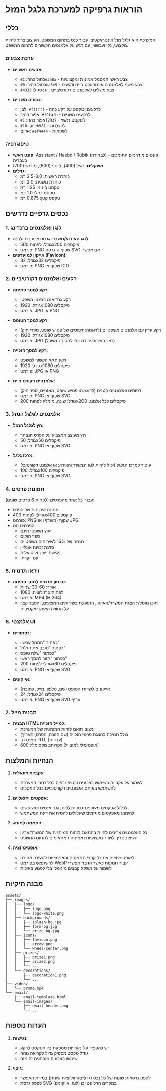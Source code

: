 # הוראות גרפיקה למערכת גלגל המזל

## כללי

המערכת היא גלגל מזל אינטראקטיבי עבור כנס בתחום המשפט. העיצוב צריך להיות מקצועי, נקי ועכשווי, עם דגש על אלמנטים הקשורים לתחום המשפט.

### ערכת צבעים

- **צבעים ראשיים**: 
  - כחול כהה: `#1e3a8a` - צבע ראשי המסמל אמינות ומקצועיות
  - כחול בהיר: `#0ea5e9` - צבע משני לאלמנטים אינטראקטיביים ודגשים
  - סגול: `#4338ca` - צבע משלים לאלמנטים דקורטיביים
  
- **צבעים משניים**:
  - לבן: `#ffffff` - לרקעים וטקסט על רקע כהה
  - אפור בהיר: `#f9fafb` - לרקעים משניים
  - אפור כהה: `#1f2937` - לטקסט ראשי
  - ירוק: `#10b981` - להצלחה
  - אדום: `#ef4444` - לשגיאות

### טיפוגרפיה

- **פונט ראשי**: Assistant / Heebo / Rubik (לבחירה) - פונטים מודרניים התומכים בעברית
- **משקלים**: רגיל (400), בינוני (600), מודגש (700)
- **גדלים**:
  - כותרת ראשית: 2.5-3.0 רמ
  - כותרת משנית: 2.0 רמ
  - טקסט בינוני: 1.25 רמ
  - טקסט רגיל: 1.0 רמ
  - טקסט קטן: 0.875 רמ

## נכסים גרפיים נדרשים

### 1. לוגו ואלמנטים ברנדינג

- **לוגו האירוע/משרד**: גרסה צבעונית ולבנה
  - גודל: לפחות 500x200 פיקסלים
  - פורמט: PNG שקוף + גרסת SVG אם אפשר
- **אייקון למועדפים (Favicon)**: 
  - גודל: 32x32 פיקסלים
  - פורמט: PNG שקוף או ICO

### 2. רקעים ואלמנטים דקורטיביים

- **רקע למסך פתיחה**:
  - רקע גרדיאנט בסגנון משפטי
  - גודל: 1920x1080 פיקסלים
  - פורמט: JPG או PNG
  
- **רקע למסך הטופס**:
  - רקע עדין עם אלמנטים משפטיים (לדוגמה: דפוסים של פטיש שופט, ספרי חוק)
  - גודל: 1920x1080 פיקסלים
  - פורמט: JPG (רצוי באיכות ירודה כדי לחסוך במשקל)
  
- **רקע למסך הזכייה**:
  - רקע חגיגי הקשור למשפט 
  - גודל: 1920x1080 פיקסלים
  - פורמט: JPG או PNG
  
- **אלמנטים דקורטיביים**:
  - דפוסים ואלמנטים קטנים (לדוגמה: פטיש שופט, מאזניים, ספר חוק)
  - פורמט: PNG שקוף או SVG
  - גודל: שונה, מומלץ לפחות 200x200 פיקסלים לכל אלמנט

### 3. אלמנטים לגלגל המזל

- **חץ לגלגל המזל**:
  - חץ מעוצב המצביע על הפרס הנבחר
  - גודל: 50x50 פיקסלים
  - פורמט: PNG שקוף או SVG
  
- **מרכז גלגל**:
  - עיטור למרכז הגלגל (יכול להיות לוגו המשרד/האירוע או אלמנט דקורטיבי)
  - גודל: 100x100 פיקסלים
  - פורמט: PNG שקוף או SVG

### 4. תמונות פרסים

עבור כל אחד מהפרסים (לפחות 6 פרסים שונים):
- תמונה איכותית של הפרס
- גודל: לפחות 400x400 פיקסלים
- פורמט: PNG שקוף (מועדף) או JPG
- הפרסים הם:
  - ייעוץ משפטי חינם
  - ספר חוקים
  - הנחה של 15% לשירותים משפטיים
  - סדנת זכויות אונליין
  - פגישת ייעוץ וירטואלית
  - עט יוקרתי

### 5. וידאו תדמית

- **סרטון תדמית למסך פתיחה**:
  - אורך: 30-60 שניות
  - רזולוציה: 1080p לפחות
  - פורמט: MP4 (H.264)
  - תוכן מומלץ: הצגת המשרד/הארגון, התועלת בשירותים המוצעים, והסבר קצר על החוויה האינטראקטיבית

### 6. אלמנטי UI

- **כפתורים**:
  - כפתור "התחל עכשיו"
  - כפתור "סובב את הגלגל"
  - כפתור "שלח טופס"
  - כפתור "חזור למסך ראשי"
  - גודל: לפחות 200x60 פיקסלים
  - פורמט: PNG שקוף או SVG
  
- **אייקונים**:
  - אייקונים לשדות הטופס (שם, טלפון, מייל, כתובת)
  - גודל: 24x24 פיקסלים
  - פורמט: PNG שקוף או SVG עדיף
  
### 7. תבנית מייל

- **תבנית HTML למייל הזכייה**:
  - עיצוב תואם לזהות המותגית של המערכת
  - כולל תמיכה בהצגת פרטי הזכייה (שם הזוכה, הפרס, תאריך)
  - תמיכה ב-RTL (עברית)
  - רוחב מקסימלי: 600px (אופטימלי למובייל)

## הנחיות והמלצות

1. **עקביות ויזואלית**:
   - לשמור על עקביות בשימוש בצבעים ובטיפוגרפיה בכל רחבי המערכת
   - להשתמש באותם אלמנטים דקורטיביים בכל המסכים

2. **אפקטים ויזואליים**:
   - לכלול אפקטים מעודנים כמו הצללות, גרדיאנטים וטשטושים
   - להימנע מאפקטים מוגזמים שעלולים להסיח את דעת המשתמש

3. **התאמה למותג**:
   - כל האלמנטים צריכים להיות בהתאם לזהות המותגית של המשרד/ארגון
   - העיצוב צריך לשדר מקצועיות ואמינות המתאימים לתחום המשפט

4. **אופטימיזציה**:
   - לאופטימיזציה את כל קבצי התמונות והאנימציות לטעינה מהירה
   - להשתמש בפורמט WebP עבור תמונות כאשר הדבר אפשרי
   - לשמור על משקל קבצים מינימלי בלי לפגוע באיכות

## מבנה תיקיות

```
assets/
├── images/
│   ├── logo/
│   │   ├── logo.png
│   │   └── logo-white.png
│   ├── backgrounds/
│   │   ├── splash-bg.jpg
│   │   ├── form-bg.jpg
│   │   └── prize-bg.jpg
│   ├── icons/
│   │   ├── favicon.png
│   │   ├── arrow.png
│   │   └── wheel-center.png
│   ├── prizes/
│   │   ├── prize1.png
│   │   ├── prize2.png
│   │   └── ...
│   └── decorations/
│       ├── decoration1.png
│       └── ...
├── video/
│   └── promo.mp4
└── email/
    ├── email-template.html
    └── email-images/
        ├── email-header.png
        └── ...
```

## הערות נוספות

1. **נגישות**:
   - יש להקפיד על ניגודיות מספקת בין הטקסט לרקע
   - גודל טקסט מספיק גדול לקריאה נוחה
   - שימוש בצבעים מובחנים זה מזה

2. **גיבוי**:
   - לספק גרסאות שונות של כל נכס (גדלים/רזולוציות שונות) במידת האפשר
   - לספק גרסת SVG במקרים הרלוונטיים (לוגו, אייקונים) 